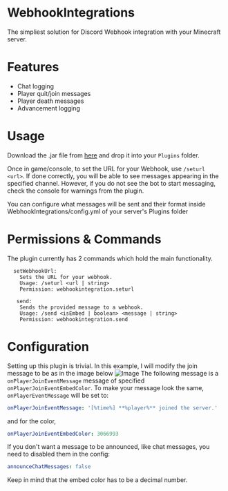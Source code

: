 # WebhookIntegrations
The simpliest solution for Discord Webhook integration with your Minecraft server.

# Features

- Chat logging
- Player quit/join messages
- Player death messages
- Advancement logging

# Usage
Download the .jar file from [here](https://github.com/rudynakodach/WebhookIntegrations/releases/latest) and drop it into your `Plugins` folder.

Once in game/console, to set the URL for your Webhook, use `/seturl <url>`.
If done correctly, you will be able to see messages appearing in the specified channel.
However, if you do not see the bot to start messaging, check the console for warnings from the plugin.

You can configure what messages will be sent and their format inside WebhookIntegrations/config.yml of your server's Plugins folder

# Permissions & Commands
The plugin currently has 2 commands which hold the main functionality.
```
  setWebhookUrl:
    Sets the URL for your webhook.
    Usage: /seturl <url | string>
    Permission: webhookintegration.seturl
   
   send:
    Sends the provided message to a webhook.
    Usage: /send <isEmbed | boolean> <message | string>
    Permission: webhookintegration.send
```

# Configuration
Setting up this plugin is trivial.
In this example, I will modify the join message to be as in the image below
![Image](https://cdn.discordapp.com/attachments/943973201392861216/1068280210333630464/image.png)
The following message is a `onPlayerJoinEventMessage` message of specified `onPlayerJoinEventEmbedColor`.
To make your message look the same, `onPlayerEventMessage` will be set to:
```yml
onPlayerJoinEventMessage: '[%time%] **%player%** joined the server.'
```
and for the color,
```yml
onPlayerJoinEventEmbedColor: 3066993
```
If you don't want a message to be announced, like chat messages, you need to disabled them in the config:
```yml
announceChatMessages: false
```

Keep in mind that the embed color has to be a decimal number.
